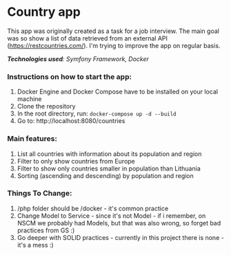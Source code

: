 # Country app

This app was originally created as a task for a job interview. The main goal was so show a list of data retrieved from an external API (https://restcountries.com/). I'm trying to improve the app on regular basis.

_**Technologies used**: Symfony Framework, Docker_

### Instructions on how to start the app:
1. Docker Engine and Docker Compose have to be installed on your local machine
2. Clone the repository
3. In the root directory, run: `docker-compose up -d --build`
4. Go to: http://localhost:8080/countries

### Main features:
1. List all countries with information about its population and region
2. Filter to only show countries from Europe
3. Filter to show only countries smaller in population than Lithuania
4. Sorting (ascending and descending) by population and region

### Things To Change:
1. /php folder should be /docker - it's common practice
2. Change Model to Service - since it's not Model - if i remember, on NSCM we probably had Models, but that was also wrong, so forget bad practices from GS :)
3. Go deeper with SOLID practices - currently in this project there is none - it's a mess :)
